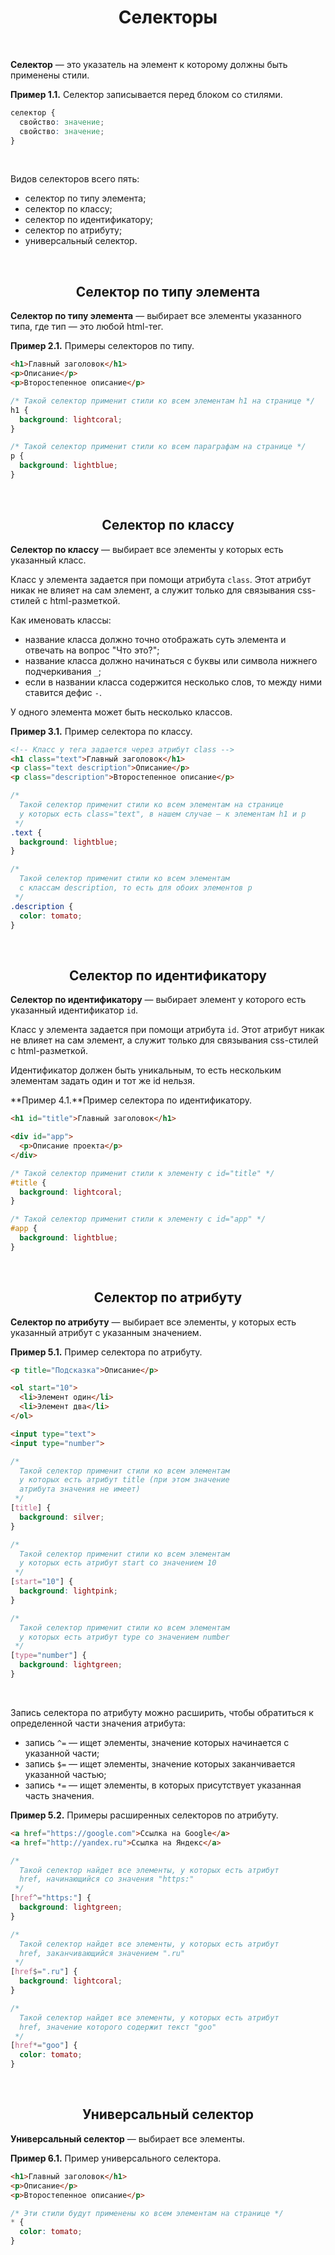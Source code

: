 <div align="center">

# Селекторы

</div>

<br />

**Селектор** — это указатель на элемент к которому должны быть применены стили.

**Пример 1.1.** Селектор записывается перед блоком со стилями.
```css
селектор {
  свойство: значение;
  свойство: значение;
}
```

<br />

Видов селекторов всего пять:
- селектор по типу элемента;
- селектор по классу;
- селектор по идентификатору;
- селектор по атрибуту;
- универсальный селектор.



<br />

<div align="center">

## Селектор по типу элемента

</div>

**Селектор по типу элемента** — выбирает все элементы указанного типа, где тип — это любой html-тег.

**Пример 2.1.** Примеры селекторов по типу.
```html
<h1>Главный заголовок</h1>
<p>Описание</p>
<p>Второстепенное описание</p>
```

```css
/* Такой селектор применит стили ко всем элементам h1 на странице */
h1 {
  background: lightcoral;
}

/* Такой селектор применит стили ко всем параграфам на странице */
p {
  background: lightblue;
}
```



<br />

<div align="center">

## Селектор по классу

</div>

**Селектор по классу** — выбирает все элементы у которых есть указанный класс.

Класс у элемента задается при помощи атрибута `class`. Этот атрибут никак не влияет на сам элемент, а служит только для связывания css-стилей с html-разметкой.

Как именовать классы:
- название класса должно точно отображать суть элемента и отвечать на вопрос "Что это?";
- название класса должно начинаться с буквы или символа нижнего подчеркивания `_`;
- если в названии класса содержится несколько слов, то между ними ставится дефис `-`.

У одного элемента может быть несколько классов.

**Пример 3.1.** Пример селектора по классу.
```html
<!-- Класс у тега задается через атрибут class -->
<h1 class="text">Главный заголовок</h1>
<p class="text description">Описание</p>
<p class="description">Второстепенное описание</p>
```

```css
/*
  Такой селектор применит стили ко всем элементам на странице
  у которых есть class="text", в нашем случае — к элементам h1 и p
 */
.text {
  background: lightblue;
}

/*
  Такой селектор применит стили ко всем элементам
  с классам description, то есть для обоих элементов p
 */
.description {
  color: tomato;
}
```



<br />

<div align="center">

## Селектор по идентификатору

</div>

**Селектор по идентификатору** — выбирает элемент у которого есть указанный идентификатор `id`.

Класс у элемента задается при помощи атрибута `id`. Этот атрибут никак не влияет на сам элемент, а служит только для связывания css-стилей с html-разметкой.

Идентификатор должен быть уникальным, то есть нескольким элементам задать один и тот же id нельзя.

**Пример 4.1.**Пример селектора по идентификатору.

```html
<h1 id="title">Главный заголовок</h1>

<div id="app">
  <p>Описание проекта</p>
</div>
```

```css
/* Такой селектор применит стили к элементу с id="title" */
#title {
  background: lightcoral;
}

/* Такой селектор применит стили к элементу с id="app" */
#app {
  background: lightblue;
}
```



<br />

<div align="center">

## Селектор по атрибуту

</div>

**Селектор по атрибуту** — выбирает все элементы, у которых есть указанный атрибут с указанным значением.

**Пример 5.1.** Пример селектора по атрибуту.
```html
<p title="Подсказка">Описание</p>

<ol start="10">
  <li>Элемент один</li>
  <li>Элемент два</li>
</ol>

<input type="text">
<input type="number">
```

```css
/*
  Такой селектор применит стили ко всем элементам
  у которых есть атрибут title (при этом значение
  атрибута значения не имеет)
 */
[title] {
  background: silver;
}

/*
  Такой селектор применит стили ко всем элементам
  у которых есть атрибут start со значением 10
 */
[start="10"] {
  background: lightpink;
}

/*
  Такой селектор применит стили ко всем элементам
  у которых есть атрибут type со значением number
 */
[type="number"] {
  background: lightgreen;
}
```

<br />

Запись селектора по атрибуту можно расширить, чтобы обратиться к определенной части значения атрибута:
- запись `^=` — ищет элементы, значение которых начинается с указанной части;
- запись `$=` — ищет элементы, значение которых заканчивается указанной частью;
- запись `*=` — ищет элементы, в которых присутствует указанная часть значения.

**Пример 5.2.** Примеры расширенных селекторов по атрибуту.
```html
<a href="https://google.com">Ссылка на Google</a>
<a href="http://yandex.ru">Ссылка на Яндекс</a>
```

```css
/*
  Такой селектор найдет все элементы, у которых есть атрибут
  href, начинающийся со значения "https:"
 */
[href^="https:"] {
  background: lightgreen;
}

/*
  Такой селектор найдет все элементы, у которых есть атрибут
  href, заканчивающийся значением ".ru"
 */
[href$=".ru"] {
  background: lightcoral;
}

/*
  Такой селектор найдет все элементы, у которых есть атрибут
  href, значение которого содержит текст "goo"
 */
[href*="goo"] {
  color: tomato;
}
```



<br />

<div align="center">

## Универсальный селектор

</div>

**Универсальный селектор** — выбирает все элементы.

**Пример 6.1.** Пример универсального селектора.
```html
<h1>Главный заголовок</h1>
<p>Описание</p>
<p>Второстепенное описание</p>
```

```css
/* Эти стили будут применены ко всем элементам на странице */
* {
  color: tomato;
}
```









